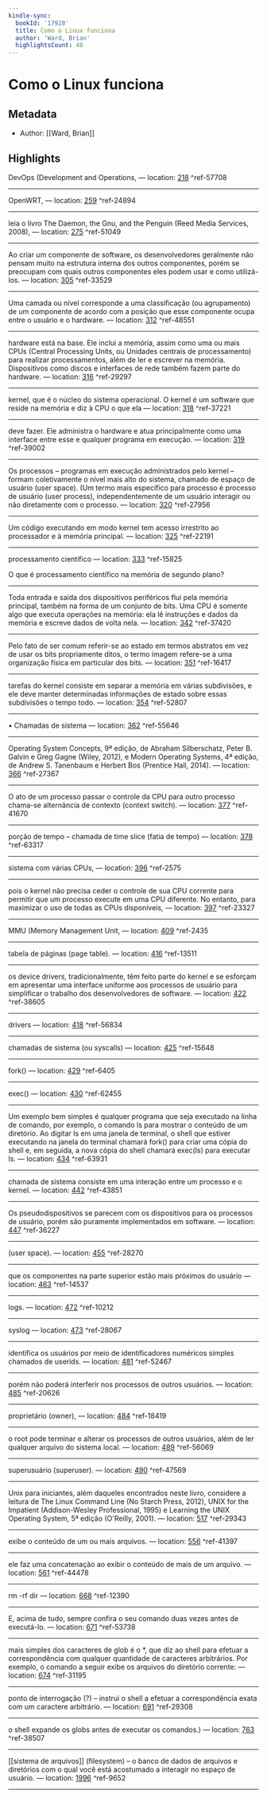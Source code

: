 ```yaml
---
kindle-sync:
  bookId: '17928'
  title: Como o Linux funciona
  author: 'Ward, Brian'
  highlightsCount: 48
---
```

# Como o Linux funciona
## Metadata
* Author: [[Ward, Brian]]

## Highlights
DevOps (Development and Operations, — location: [218]() ^ref-57708

---
OpenWRT, — location: [259]() ^ref-24894

---
leia o livro The Daemon, the Gnu, and the Penguin (Reed Media Services, 2008), — location: [275]() ^ref-51049

---
Ao criar um componente de software, os desenvolvedores geralmente não pensam muito na estrutura interna dos outros componentes, porém se preocupam com quais outros componentes eles podem usar e como utilizá-los. — location: [305]() ^ref-33529

---
Uma camada ou nível corresponde a uma classificação (ou agrupamento) de um componente de acordo com a posição que esse componente ocupa entre o usuário e o hardware. — location: [312]() ^ref-48551

---
hardware está na base. Ele inclui a memória, assim como uma ou mais CPUs (Central Processing Units, ou Unidades centrais de processamento) para realizar processamentos, além de ler e escrever na memória. Dispositivos como discos e interfaces de rede também fazem parte do hardware. — location: [316]() ^ref-29297

---
kernel, que é o núcleo do sistema operacional. O kernel é um software que reside na memória e diz à CPU o que ela — location: [318]() ^ref-37221

---
deve fazer. Ele administra o hardware e atua principalmente como uma interface entre esse e qualquer programa em execução. — location: [319]() ^ref-39002

---
Os processos – programas em execução administrados pelo kernel – formam coletivamente o nível mais alto do sistema, chamado de espaço de usuário (user space). (Um termo mais específico para processo é processo de usuário (user process), independentemente de um usuário interagir ou não diretamente com o processo. — location: [320]() ^ref-27956

---
Um código executando em modo kernel tem acesso irrestrito ao processador e à memória principal. — location: [325]() ^ref-22191

---
processamento científico — location: [333]() ^ref-15825

O que é processamento científico na memória  de segundo plano?

---
Toda entrada e saída dos dispositivos periféricos flui pela memória principal, também na forma de um conjunto de bits. Uma CPU é somente algo que executa operações na memória: ela lê instruções e dados da memória e escreve dados de volta nela. — location: [342]() ^ref-37420

---
Pelo fato de ser comum referir-se ao estado em termos abstratos em vez de usar os bits propriamente ditos, o termo imagem refere-se a uma organização física em particular dos bits. — location: [351]() ^ref-16417

---
tarefas do kernel consiste em separar a memória em várias subdivisões, e ele deve manter determinadas informações de estado sobre essas subdivisões o tempo todo. — location: [354]() ^ref-52807

---
• Chamadas de sistema — location: [362]() ^ref-55646

---
Operating System Concepts, 9ª edição, de Abraham Silberschatz, Peter B. Galvin e Greg Gagne (Wiley, 2012), e Modern Operating Systems, 4ª edição, de Andrew S. Tanenbaum e Herbert Bos (Prentice Hall, 2014). — location: [366]() ^ref-27367

---
O ato de um processo passar o controle da CPU para outro processo chama-se alternância de contexto (context switch). — location: [377]() ^ref-41670

---
porção de tempo – chamada de time slice (fatia de tempo) — location: [378]() ^ref-63317

---
sistema com várias CPUs, — location: [396]() ^ref-2575

---
pois o kernel não precisa ceder o controle de sua CPU corrente para permitir que um processo execute em uma CPU diferente. No entanto, para maximizar o uso de todas as CPUs disponíveis, — location: [397]() ^ref-23327

---
MMU (Memory Management Unit, — location: [409]() ^ref-2435

---
tabela de páginas (page table). — location: [416]() ^ref-13511

---
os device drivers, tradicionalmente, têm feito parte do kernel e se esforçam em apresentar uma interface uniforme aos processos de usuário para simplificar o trabalho dos desenvolvedores de software. — location: [422]() ^ref-38605

---
drivers — location: [418]() ^ref-56834

---
chamadas de sistema (ou syscalls) — location: [425]() ^ref-15648

---
fork() — location: [429]() ^ref-6405

---
exec() — location: [430]() ^ref-62455

---
Um exemplo bem simples é qualquer programa que seja executado na linha de comando, por exemplo, o comando ls para mostrar o conteúdo de um diretório. Ao digitar ls em uma janela de terminal, o shell que estiver executando na janela do terminal chamará fork() para criar uma cópia do shell e, em seguida, a nova cópia do shell chamará exec(ls) para executar ls. — location: [434]() ^ref-63931

---
chamada de sistema consiste em uma interação entre um processo e o kernel. — location: [442]() ^ref-43851

---
Os pseudodispositivos se parecem com os dispositivos para os processos de usuário, porém são puramente implementados em software. — location: [447]() ^ref-36227

---
(user space). — location: [455]() ^ref-28270

---
que os componentes na parte superior estão mais próximos do usuário — location: [463]() ^ref-14537

---
logs. — location: [472]() ^ref-10212

---
syslog — location: [473]() ^ref-28067

---
identifica os usuários por meio de identificadores numéricos simples chamados de userids. — location: [481]() ^ref-52467

---
porém não poderá interferir nos processos de outros usuários. — location: [485]() ^ref-20626

---
proprietário (owner), — location: [484]() ^ref-18419

---
o root pode terminar e alterar os processos de outros usuários, além de ler qualquer arquivo do sistema local. — location: [489]() ^ref-56069

---
superusuário (superuser). — location: [490]() ^ref-47569

---
Unix para iniciantes, além daqueles encontrados neste livro, considere a leitura de The Linux Command Line (No Starch Press, 2012), UNIX for the Impatient (Addison-Wesley Professional, 1995) e Learning the UNIX Operating System, 5ª edição (O'Reilly, 2001). — location: [517]() ^ref-29343

---
exibe o conteúdo de um ou mais arquivos. — location: [556]() ^ref-41397

---
ele faz uma concatenação ao exibir o conteúdo de mais de um arquivo. — location: [561]() ^ref-44478

---
rm -rf dir — location: [668]() ^ref-12390

---
E, acima de tudo, sempre confira o seu comando duas vezes antes de executá-lo. — location: [671]() ^ref-53738

---
mais simples dos caracteres de glob é o *, que diz ao shell para efetuar a correspondência com qualquer quantidade de caracteres arbitrários. Por exemplo, o comando a seguir exibe os arquivos do diretório corrente: — location: [674]() ^ref-31195

---
ponto de interrogação (?) – instrui o shell a efetuar a correspondência exata com um caractere arbitrário. — location: [691]() ^ref-29308

---
o shell expande os globs antes de executar os comandos.) — location: [763]() ^ref-38507

---
[[sistema de arquivos]] (filesystem) – o banco de dados de arquivos e diretórios com o qual você está acostumado a interagir no espaço de usuário. — location: [1996]() ^ref-9652

---
